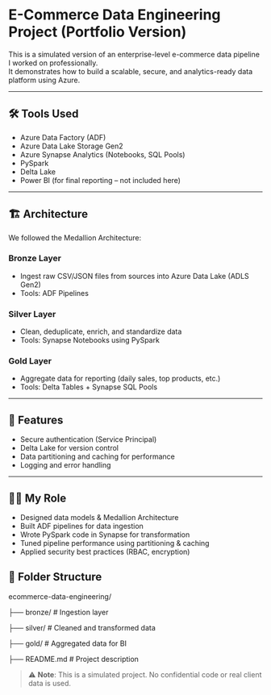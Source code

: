 # E-Commerce Data Engineering Project (Portfolio Version)

This is a simulated version of an enterprise-level e-commerce data pipeline I worked on professionally.  
It demonstrates how to build a scalable, secure, and analytics-ready data platform using Azure.

---

## 🛠 Tools Used

- Azure Data Factory (ADF)
- Azure Data Lake Storage Gen2
- Azure Synapse Analytics (Notebooks, SQL Pools)
- PySpark
- Delta Lake
- Power BI (for final reporting – not included here)

---

## 🏗️ Architecture

We followed the Medallion Architecture:

### Bronze Layer
- Ingest raw CSV/JSON files from sources into Azure Data Lake (ADLS Gen2)
- Tools: ADF Pipelines

### Silver Layer
- Clean, deduplicate, enrich, and standardize data
- Tools: Synapse Notebooks using PySpark

### Gold Layer
- Aggregate data for reporting (daily sales, top products, etc.)
- Tools: Delta Tables + Synapse SQL Pools

---

## 🔐 Features

- Secure authentication (Service Principal)
- Delta Lake for version control
- Data partitioning and caching for performance
- Logging and error handling

---

## 👨‍💻 My Role

- Designed data models & Medallion Architecture  
- Built ADF pipelines for data ingestion  
- Wrote PySpark code in Synapse for transformation  
- Tuned pipeline performance using partitioning & caching  
- Applied security best practices (RBAC, encryption)

## 📂 Folder Structure

ecommerce-data-engineering/

├── bronze/       # Ingestion layer

├── silver/       # Cleaned and transformed data

├── gold/         # Aggregated data for BI

├── README.md     # Project description



> ⚠️ **Note**: This is a simulated project. No confidential code or real client data is used.



